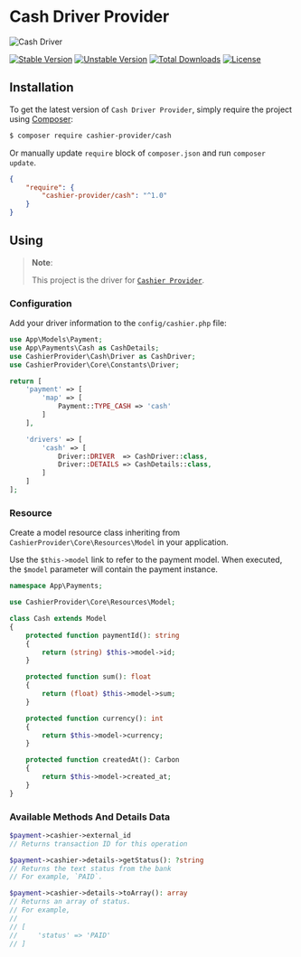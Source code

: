 # Cash Driver Provider

<img src="https://preview.dragon-code.pro/cashier-provider/cash.svg?brand=laravel" alt="Cash Driver"/>

[![Stable Version][badge_stable]][link_packagist]
[![Unstable Version][badge_unstable]][link_packagist]
[![Total Downloads][badge_downloads]][link_packagist]
[![License][badge_license]][link_license]


## Installation

To get the latest version of `Cash Driver Provider`, simply require the project using [Composer](https://getcomposer.org):

```bash
$ composer require cashier-provider/cash
```

Or manually update `require` block of `composer.json` and run `composer update`.

```json
{
    "require": {
        "cashier-provider/cash": "^1.0"
    }
}
```

## Using

> **Note**:
>
> This project is the driver for [`Cashier Provider`](https://github.com/cashier-provider/core).


### Configuration

Add your driver information to the `config/cashier.php` file:

```php
use App\Models\Payment;
use App\Payments\Cash as CashDetails;
use CashierProvider\Cash\Driver as CashDriver;
use CashierProvider\Core\Constants\Driver;

return [
    'payment' => [
        'map' => [
            Payment::TYPE_CASH => 'cash'
        ]
    ],

    'drivers' => [
        'cash' => [
            Driver::DRIVER  => CashDriver::class,
            Driver::DETAILS => CashDetails::class,
        ]
    ]
];
```

### Resource

Create a model resource class inheriting from `CashierProvider\Core\Resources\Model` in your application.

Use the `$this->model` link to refer to the payment model. When executed, the `$model` parameter will contain the payment instance.

```php
namespace App\Payments;

use CashierProvider\Core\Resources\Model;

class Cash extends Model
{
    protected function paymentId(): string
    {
        return (string) $this->model->id;
    }

    protected function sum(): float
    {
        return (float) $this->model->sum;
    }

    protected function currency(): int
    {
        return $this->model->currency;
    }

    protected function createdAt(): Carbon
    {
        return $this->model->created_at;
    }
}
```

### Available Methods And Details Data

```php
$payment->cashier->external_id
// Returns transaction ID for this operation

$payment->cashier->details->getStatus(): ?string
// Returns the text status from the bank
// For example, `PAID`.

$payment->cashier->details->toArray(): array
// Returns an array of status.
// For example,
//
// [
//     'status' => 'PAID'
// ]
```

[badge_downloads]:      https://img.shields.io/packagist/dt/cashier-provider/cash.svg?style=flat-square

[badge_license]:        https://img.shields.io/packagist/l/cashier-provider/cash.svg?style=flat-square

[badge_stable]:         https://img.shields.io/github/v/release/cashier-provider/cash?label=stable&style=flat-square

[badge_unstable]:       https://img.shields.io/badge/unstable-dev--main-orange?style=flat-square

[link_license]:         LICENSE

[link_packagist]:       https://packagist.org/packages/cashier-provider/cash
